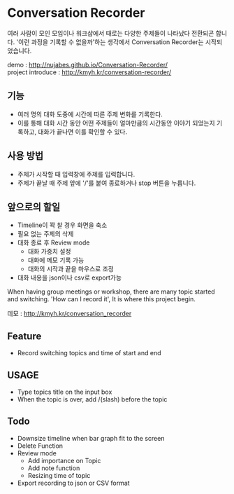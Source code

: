Conversation Recorder
=======================

여러 사람이 모인 모임이나 워크샵에서 때로는 다양한 주제들이 나타났다 전환되곤 합니다. '이런 과정을 기록할 수 없을까'하는 생각에서 Conversation Recorder는 시작되었습니다.

demo : <http://nujabes.github.io/Conversation-Recorder/>  
project introduce : <http://kmyh.kr/conversation-recorder/>


기능
----------------------

* 여러 명의 대화 도중에 시간에 따른 주제 변화를 기록한다.
* 이를 통해 대화 시간 동안 어떤 주제들이 얼마만큼의 시간동안 이야기 되었는지 기록하고, 대화가 끝나면 이를 확인할 수 있다.


사용 방법
----------------------

* 주제가 시작할 때 입력창에 주제를 입력합니다.
* 주제가 끝날 때 주제 앞에 '/'를 붙여 종료하거나 stop 버튼을 누릅니다.

앞으로의 할일
----------------------
* Timeline이 꽉 찰 경우 화면을 축소
* 필요 없는 주제의 삭제
* 대화 종료 후 Review mode
	- 대화 가중치 설정
	- 대화에 메모 기록 가능
	- 대화의 시작과 끝을 마우스로 조정
* 대화 내용을 json이나 csv로 export가능


When having group meetings or workshop, there are many topic started and switching. 'How can I record it', It is where this project begin.

데모 : <http://kmyh.kr/conversation_recorder>

Feature
----------------------

* Record switching topics and time of start and end


USAGE
----------------------

* Type topics title on the input box
* When the topic is over, add /(slash) before the topic


Todo
----------------------
* Downsize timeline when bar graph fit to the screen
* Delete Function
* Review mode
	- Add importance on Topic
	- Add note function
	- Resizing time of topic
* Export recording to json or CSV format


